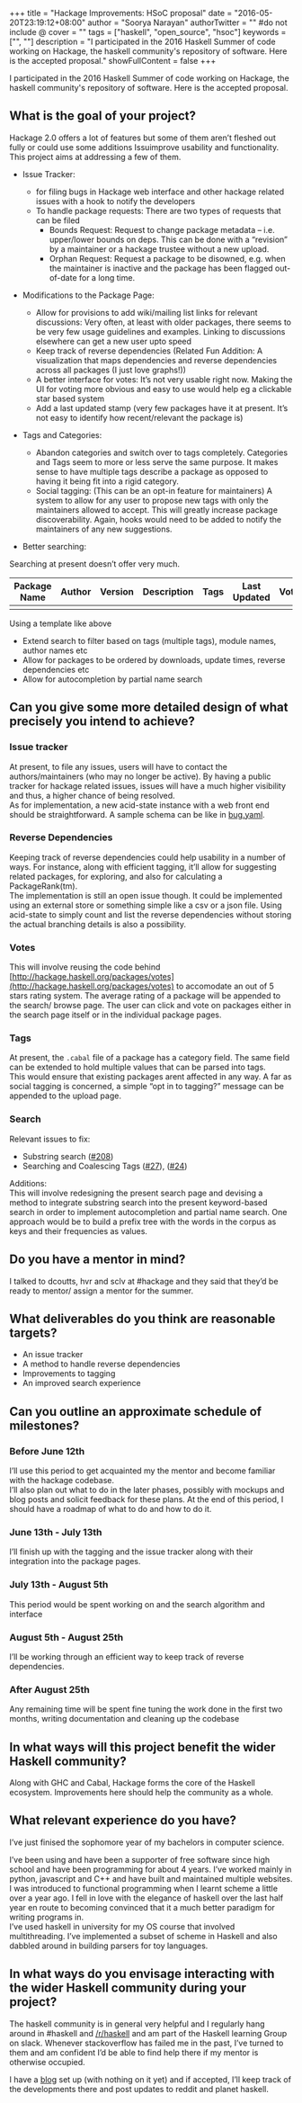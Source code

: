 +++
title = "Hackage Improvements: HSoC proposal"
date = "2016-05-20T23:19:12+08:00"
author = "Soorya Narayan"
authorTwitter = "" #do not include @
cover = ""
tags = ["haskell", "open_source", "hsoc"]
keywords = ["", ""]
description = "I participated in the 2016 Haskell Summer of code working on Hackage, the haskell community's repository of software. Here is the accepted proposal."
showFullContent = false
+++

I participated in the 2016 Haskell Summer of code working on Hackage, the haskell community's repository of software. Here is the accepted proposal.

## [](#What-is-the-goal-of-your-project "What is the goal of your project?")What is the goal of your project?

Hackage 2.0 offers a lot of features but some of them aren’t fleshed out fully or could use some additions Issuimprove usability and functionality. This project aims at addressing a few of them.

- Issue Tracker:

  - for filing bugs in Hackage web interface and other hackage related issues with a hook to notify the developers
  - To handle package requests: There are two types of requests that can be filed
    - Bounds Request: Request to change package metadata – i.e. upper/lower bounds on deps. This can be done with a “revision” by a maintainer or a hackage trustee without a new upload.
    - Orphan Request: Request a package to be disowned, e.g. when the maintainer is inactive and the package has been flagged out-of-date for a long time.

- Modifications to the Package Page:

  - Allow for provisions to add wiki/mailing list links for relevant discussions: Very often, at least with older packages, there seems to be very few usage guidelines and examples. Linking to discussions elsewhere can get a new user upto speed
  - Keep track of reverse dependencies (Related Fun Addition: A visualization that maps dependencies and reverse dependencies across all packages (I just love graphs!))
  - A better interface for votes: It’s not very usable right now. Making the UI for voting more obvious and easy to use would help eg a clickable star based system
  - Add a last updated stamp (very few packages have it at present. It’s not easy to identify how recent/relevant the package is)

- Tags and Categories:

  - Abandon categories and switch over to tags completely. Categories and Tags seem to more or less serve the same purpose. It makes sense to have multiple tags describe a package as opposed to having it being fit into a rigid category.
  - Social tagging: (This can be an opt-in feature for maintainers) A system to allow for any user to propose new tags with only the maintainers allowed to accept. This will greatly increase package discoverability. Again, hooks would need to be added to notify the maintainers of any new suggestions.

- Better searching:

Searching at present doesn’t offer very much.

| Package Name | Author | Version | Description | Tags | Last Updated | Votes | Downloads |
| ------------ | ------ | ------- | ----------- | ---- | ------------ | ----- | --------- |
|              |        |         |             |      |              |       |           |

Using a template like above

- Extend search to filter based on tags (multiple tags), module names, author names etc
- Allow for packages to be ordered by downloads, update times, reverse dependencies etc
- Allow for autocompletion by partial name search

## [](#Can-you-give-some-more-detailed-design-of-what-precisely-you-intend-to-achieve "Can you give some more detailed design of what precisely you intend to achieve?")Can you give some more detailed design of what precisely you intend to achieve?

### [](#Issue-tracker "Issue tracker")Issue tracker

At present, to file any issues, users will have to contact the authors/maintainers (who may no longer be active). By having a public
tracker for hackage related issues, issues will have a much higher visibility and thus, a higher chance of being resolved.  
As for implementation, a new acid-state instance with a web front end should be straightforward. A sample schema can be like in
[bug.yaml](https://gist.github.com/SooryaN/10e7cdfd5ced92561c919537890d092b#file-bug-yaml).

### [](#Reverse-Dependencies "Reverse Dependencies")Reverse Dependencies

Keeping track of reverse dependencies could help usability in a number of ways. For instance, along with efficient tagging, it’ll allow for
suggesting related packages, for exploring, and also for calculating a PackageRank(tm).  
The implementation is still an open issue though. It could be implemented using an external store or something simple like a csv or a json file. Using acid-state to simply count and list the reverse dependencies without storing the actual branching details is also a possibility.

### [](#Votes "Votes")Votes

This will involve reusing the code behind [http://hackage.haskell.org/packages/votes](http://hackage.haskell.org/packages/votes)
to accomodate an out of 5 stars rating system. The average rating of a package will be appended to the search/ browse page. The user can click and vote on packages either in the search page itself or in the individual package pages.

### [](#Tags "Tags")Tags

At present, the `.cabal` file of a package has a category field. The same field can be extended to hold multiple values that can be parsed
into tags.  
This would ensure that existing packages arent affected in any way. A far as social tagging is concerned, a simple “opt in to tagging?”
message can be appended to the upload page.

### [](#Search "Search")Search

Relevant issues to fix:

- Substring search ([\#208](https://github.com/haskell/hackage-server/issues/208))
- Searching and Coalescing Tags ([\#27](https://github.com/haskell/hackage-server/issues/27)), ([\#24](https://github.com/haskell/hackage-server/issues/24))

Additions:  
This will involve redesigning the present search page and devising a method to integrate substring search into the present keyword-based
search in order to implement autocompletion and partial name search. One approach would be to build a prefix tree with the words in the
corpus as keys and their frequencies as values.

## [](#Do-you-have-a-mentor-in-mind "Do you have a mentor in mind?")Do you have a mentor in mind?

I talked to dcoutts, hvr and sclv at \#hackage and they said that they’d be ready to mentor/ assign a mentor for the summer.

## [](#What-deliverables-do-you-think-are-reasonable-targets "What deliverables do you think are reasonable targets?")What deliverables do you think are reasonable targets?

- An issue tracker
- A method to handle reverse dependencies
- Improvements to tagging
- An improved search experience

## [](#Can-you-outline-an-approximate-schedule-of-milestones "Can you outline an approximate schedule of milestones?")Can you outline an approximate schedule of milestones?

### [](#Before-June-12th "Before June 12th")Before June 12th

I’ll use this period to get acquainted my the mentor and become familiar with the hackage codebase.  
I’ll also plan out what to do in the later phases, possibly with mockups and blog posts and solicit feedback for these plans. At the end of this period, I should have a roadmap of what to do and how to do it.

### [](#June-13th-July-13th "June 13th - July 13th")June 13th - July 13th

I’ll finish up with the tagging and the issue tracker along with their integration into the package pages.

### [](#July-13th-August-5th "July 13th - August 5th")July 13th - August 5th

This period would be spent working on and the search algorithm and interface

### [](#August-5th-August-25th "August 5th - August 25th")August 5th - August 25th

I’ll be working through an efficient way to keep track of reverse dependencies.

### [](#After-August-25th "After August 25th")After August 25th

Any remaining time will be spent fine tuning the work done in the first two months, writing documentation and cleaning up the codebase

## [](#In-what-ways-will-this-project-benefit-the-wider-Haskell-community "In what ways will this project benefit the wider Haskell community?")In what ways will this project benefit the wider Haskell community?

Along with GHC and Cabal, Hackage forms the core of the Haskell ecosystem. Improvements here should help the community as a whole.

## [](#What-relevant-experience-do-you-have "What relevant experience do you have?")What relevant experience do you have?

I’ve just finised the sophomore year of my bachelors in computer science.

I’ve been using and have been a supporter of free software since high school and have been programming for about 4 years. I’ve worked mainly
in python, javascript and C++ and have built and maintained multiple websites.  
I was introduced to functional programming when I learnt scheme a little over a year ago. I fell in love with the elegance of haskell over the last half year en route to becoming convinced that it a much better paradigm for writing programs in.  
I’ve used haskell in university for my OS course that involved multithreading. I’ve implemented a subset of scheme in Haskell and also
dabbled around in building parsers for toy languages.

## [](#In-what-ways-do-you-envisage-interacting-with-the-wider-Haskell-community-during-your-project "In what ways do you envisage interacting with the wider Haskell community during your project?")In what ways do you envisage interacting with the wider Haskell community during your project?

The haskell community is in general very helpful and I regularly hang around in \#haskell and [/r/haskell](http://www.reddit.com/r/haskell)
and am part of the Haskell learning Group on slack. Whenever stackoverflow has failed me in the past, I’ve turned to them and am
confident I’d be able to find help there if my mentor is otherwise occupied.

I have a [blog](http://soorya.dev/) set up (with nothing on it yet) and if accepted, I’ll keep track of the developments there and post
updates to reddit and planet haskell.
